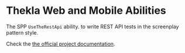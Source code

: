 # Thekla Web and Mobile Abilities

The SPP ``UseTheRestApi`` ability.
to write REST API tests in the screenplay pattern style.

Check the [the official project documentation](https://andy-schulz.github.io/thekla/).